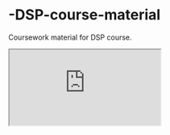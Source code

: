 # -DSP-course-material

Coursework material for DSP course.



<iframe src="https://docs.google.com/spreadsheets/d/e/2PACX-1vQsbv9m7aa0PdTNJ9ltTTkNLOD4jc3j_KZNNov0n0jyx0lRmqzG0eO50r8AmUGFftjtH94QQDjvDF8L/pubhtml?widget=true&headers=false"></iframe>
